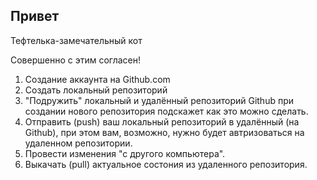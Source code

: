 ## Привет

Тефтелька-замечательный кот

Совершенно с этим согласен!

1. Создание аккаунта на Github.com
2. Создать локальный репозиторий 
3. "Подружить" локальный и удалённый репозиторий Github при создании нового репозитория подскажет как это можно сделать.
4. Отправить (push) ваш локальный репозиторий в удалённый (на Github), при этом вам, возможно, нужно будет автризоваться на удаленном репозитории.
5. Провести изменения "с другого компьютера".
6. Выкачать (pull) актуальное состония из удаленного репозитория.
